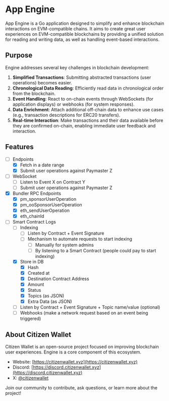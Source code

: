 # App Engine

App Engine is a Go application designed to simplify and enhance blockchain interactions on EVM-compatible chains. It aims to create great user experiences on EVM-compatible blockchains by providing a unified solution for reading and writing data, as well as handling event-based interactions.

## Purpose

Engine addresses several key challenges in blockchain development:

1. **Simplified Transactions**: Submitting abstracted transactions (user operations) becomes easier.
2. **Chronological Data Reading**: Efficiently read data in chronological order from the blockchain.
3. **Event Handling**: React to on-chain events through WebSockets (for application displays) or webhooks (for system responses).
4. **Data Enrichment**: Attach additional off-chain data to enhance use cases (e.g., transaction descriptions for ERC20 transfers).
5. **Real-time Interaction**: Make transactions and their data available before they are confirmed on-chain, enabling immediate user feedback and interaction.

## Features

- [ ] Endpoints
  - [x] Fetch in a date range
  - [x] Submit user operations against Paymaster Z
- [ ] WebSocket
  - [ ] Listen to Event X on Contract Y
  - [ ] Submit user operations against Paymaster Z
- [x] Bundler RPC Endpoints
  - [x] pm_sponsorUserOperation
  - [x] pm_ooSponsorUserOperation
  - [x] eth_sendUserOperation
  - [x] eth_chainId
- [ ] Smart Contract Logs
  - [ ] Indexing
    - [ ] Listen by Contract + Event Signature
    - [ ] Mechanism to automate requests to start indexing
      - [ ] Manually for system admins
      - [ ] By listening to a Smart Contract (people could pay to start indexing)
  - [x] Store in DB
    - [x] Hash
    - [x] Created at
    - [x] Destination Contract Address
    - [x] Amount
    - [x] Status
    - [x] Topics (as JSON)
    - [x] Extra Data (as JSON)
  - [ ] Listen by Contract + Event Signature + Topic name/value (optional)
  - [ ] Webhooks (make a network request based on an event being triggered)

## About Citizen Wallet

Citizen Wallet is an open-source project focused on improving blockchain user experiences. Engine is a core component of this ecosystem.

- Website: [https://citizenwallet.xyz](https://citizenwallet.xyz)
- Discord: [https://discord.citizenwallet.xyz](https://discord.citizenwallet.xyz)
- X: [@citizenwallet](https://x.com/citizenwallet)

Join our community to contribute, ask questions, or learn more about the project!
